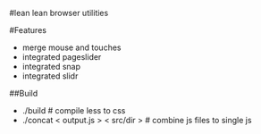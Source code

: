 #lean
lean browser utilities

#Features
* merge mouse and touches
* integrated pageslider
* integrated snap
* integrated slidr

##Build
* ./build # compile less to css
* ./concat < output.js > < src/dir > # combine js files to single js
